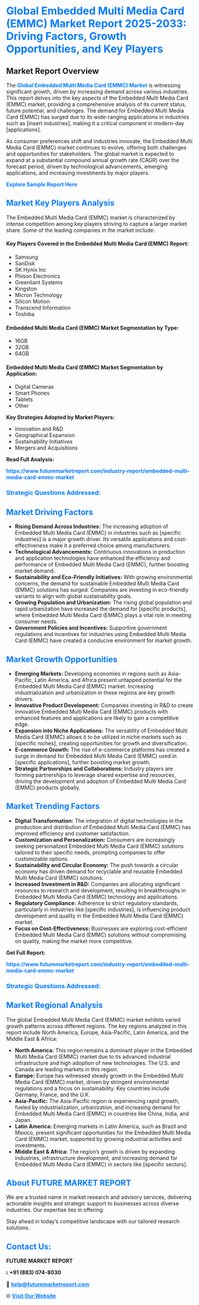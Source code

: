 <h1 style="color: #007BFF;">Global Embedded Multi Media Card (EMMC) Market Report 2025-2033: Driving Factors, Growth Opportunities, and Key Players</h1>

<section id="overview">
<h2>Market Report Overview</h2>
<p>The <a href="https://www.futuremarketreport.com/industry-report/embedded-multi-media-card-emmc-market" style="color: #007BFF; text-decoration: none;"><strong>Global Embedded Multi Media Card (EMMC) Market</strong></a> is witnessing significant growth, driven by increasing demand across various industries. This report delves into the key aspects of the Embedded Multi Media Card (EMMC) market, providing a comprehensive analysis of its current status, future potential, and challenges. The demand for Embedded Multi Media Card (EMMC) has surged due to its wide-ranging applications in industries such as [insert industries], making it a critical component in modern-day [applications].</p>
<p>As consumer preferences shift and industries innovate, the Embedded Multi Media Card (EMMC) market continues to evolve, offering both challenges and opportunities for stakeholders. The global market is expected to expand at a substantial compound annual growth rate (CAGR) over the forecast period, driven by technological advancements, emerging applications, and increasing investments by major players.</p>
</section>

<section id="overview">
<p><a href="https://www.futuremarketreport.com/request-sample/reportId=60021" style="color: #007BFF; text-decoration: none;"><strong>Explore Sample Report Here</strong></a></p>
</section>

<section id="key-players">
<h2 style="color: #007BFF;">Market Key Players Analysis</h2>
<p>The Embedded Multi Media Card (EMMC) market is characterized by intense competition among key players striving to capture a larger market share. Some of the leading companies in the market include:</p>
<h4>Key Players Covered in the Embedded Multi Media Card (EMMC) Report:</h4>
<ul><li>Samsung</li><li>SanDisk</li><li>SK Hynix Inc</li><li>Phison Electronics</li><li>Greenliant Systems</li><li>Kingston</li><li>Micron Technology</li><li>Silicon Motion</li><li>Transcend Information</li><li>Toshiba</li></ul>
<h4>Embedded Multi Media Card (EMMC) Market Segmentation by Type:</h4>
<ul><li>16GB</li><li>32GB</li><li>64GB</li></ul>

<h4>Embedded Multi Media Card (EMMC) Market Segmentation by Application:</h4>
<ul><li>Digital Cameras</li><li>Smart Phones</li><li>Tablets</li><li>Other</li></ul>
<p><strong>Key Strategies Adopted by Market Players:</strong></p>
<ul>
<li>Innovation and R&D</li>
<li>Geographical Expansion</li>
<li>Sustainability Initiatives</li>
<li>Mergers and Acquisitions</li>
</ul>
</section>

<section>
<p><strong>Read Full Analysis: </strong></p><a href="https://www.futuremarketreport.com/industry-report/embedded-multi-media-card-emmc-market" style="color: #007BFF; text-decoration: none;"><strong>https://www.futuremarketreport.com/industry-report/embedded-multi-media-card-emmc-market</strong></a>
<h3 style="color: #007BFF;">Strategic Questions Addressed:</h3>
</section>

<section id="driving-factors">
<h2 style="color: #007BFF;">Market Driving Factors</h2>
<ul>
<li><strong>Rising Demand Across Industries:</strong> The increasing adoption of Embedded Multi Media Card (EMMC) in industries such as [specific industries] is a major growth driver. Its versatile applications and cost-effectiveness make it a preferred choice among manufacturers.</li>
<li><strong>Technological Advancements:</strong> Continuous innovations in production and application technologies have enhanced the efficiency and performance of Embedded Multi Media Card (EMMC), further boosting market demand.</li>
<li><strong>Sustainability and Eco-Friendly Initiatives:</strong> With growing environmental concerns, the demand for sustainable Embedded Multi Media Card (EMMC) solutions has surged. Companies are investing in eco-friendly variants to align with global sustainability goals.</li>
<li><strong>Growing Population and Urbanization:</strong> The rising global population and rapid urbanization have increased the demand for [specific products], where Embedded Multi Media Card (EMMC) plays a vital role in meeting consumer needs.</li>
<li><strong>Government Policies and Incentives:</strong> Supportive government regulations and incentives for industries using Embedded Multi Media Card (EMMC) have created a conducive environment for market growth.</li>
</ul>
</section>

<section id="growth-opportunities">
<h2 style="color: #007BFF;">Market Growth Opportunities</h2>
<ul>
<li><strong>Emerging Markets:</strong> Developing economies in regions such as Asia-Pacific, Latin America, and Africa present untapped potential for the Embedded Multi Media Card (EMMC) market. Increasing industrialization and urbanization in these regions are key growth drivers.</li>
<li><strong>Innovative Product Development:</strong> Companies investing in R&D to create innovative Embedded Multi Media Card (EMMC) products with enhanced features and applications are likely to gain a competitive edge.</li>
<li><strong>Expansion into Niche Applications:</strong> The versatility of Embedded Multi Media Card (EMMC) allows it to be utilized in niche markets such as [specific niches], creating opportunities for growth and diversification.</li>
<li><strong>E-commerce Growth:</strong> The rise of e-commerce platforms has created a surge in demand for Embedded Multi Media Card (EMMC) used in [specific applications], further boosting market growth.</li>
<li><strong>Strategic Partnerships and Collaborations:</strong> Industry players are forming partnerships to leverage shared expertise and resources, driving the development and adoption of Embedded Multi Media Card (EMMC) products globally.</li>
</ul>
</section>

<section id="trending-factors">
<h2 style="color: #007BFF;">Market Trending Factors</h2>
<ul>
<li><strong>Digital Transformation:</strong> The integration of digital technologies in the production and distribution of Embedded Multi Media Card (EMMC) has improved efficiency and customer satisfaction.</li>
<li><strong>Customization and Personalization:</strong> Consumers are increasingly seeking personalized Embedded Multi Media Card (EMMC) solutions tailored to their specific needs, prompting companies to offer customizable options.</li>
<li><strong>Sustainability and Circular Economy:</strong> The push towards a circular economy has driven demand for recyclable and reusable Embedded Multi Media Card (EMMC) solutions.</li>
<li><strong>Increased Investment in R&D:</strong> Companies are allocating significant resources to research and development, resulting in breakthroughs in Embedded Multi Media Card (EMMC) technology and applications.</li>
<li><strong>Regulatory Compliance:</strong> Adherence to strict regulatory standards, particularly in industries like [specific industries], is influencing product development and quality in the Embedded Multi Media Card (EMMC) market.</li>
<li><strong>Focus on Cost-Effectiveness:</strong> Businesses are exploring cost-efficient Embedded Multi Media Card (EMMC) solutions without compromising on quality, making the market more competitive.</li>
</ul>
</section>

<section>
<p><strong>Get Full Report: </strong></p><a href="https://www.futuremarketreport.com/industry-report/embedded-multi-media-card-emmc-market" style="color: #007BFF; text-decoration: none;"><strong>https://www.futuremarketreport.com/industry-report/embedded-multi-media-card-emmc-market</strong></a>
<h3 style="color: #007BFF;">Strategic Questions Addressed:</h3>
</section>


<section id="regional-analysis">
<h2 style="color: #007BFF;">Market Regional Analysis</h2>
<p>The global Embedded Multi Media Card (EMMC) market exhibits varied growth patterns across different regions. The key regions analyzed in this report include North America, Europe, Asia-Pacific, Latin America, and the Middle East & Africa:</p>
<ul>
<li><strong>North America:</strong> This region remains a dominant player in the Embedded Multi Media Card (EMMC) market due to its advanced industrial infrastructure and high adoption of new technologies. The U.S. and Canada are leading markets in this region.</li>
<li><strong>Europe:</strong> Europe has witnessed steady growth in the Embedded Multi Media Card (EMMC) market, driven by stringent environmental regulations and a focus on sustainability. Key countries include Germany, France, and the U.K.</li>
<li><strong>Asia-Pacific:</strong> The Asia-Pacific region is experiencing rapid growth, fueled by industrialization, urbanization, and increasing demand for Embedded Multi Media Card (EMMC) in countries like China, India, and Japan.</li>
<li><strong>Latin America:</strong> Emerging markets in Latin America, such as Brazil and Mexico, present significant opportunities for the Embedded Multi Media Card (EMMC) market, supported by growing industrial activities and investments.</li>
<li><strong>Middle East & Africa:</strong> The region’s growth is driven by expanding industries, infrastructure development, and increasing demand for Embedded Multi Media Card (EMMC) in sectors like [specific sectors].</li>
</ul>
</section>

<footer>
<h2 style="color: #007BFF;">About FUTURE MARKET REPORT</h2>
<p>We are a trusted name in market research and advisory services, delivering actionable insights and strategic support to businesses across diverse industries. Our expertise lies in offering:</p>

<p>Stay ahead in today’s competitive landscape with our tailored research solutions.</p>

<h2 style="color: #007BFF;">Contact Us:</h2>
<p><strong>FUTURE MARKET REPORT</strong></p>
<p>📞 <strong>+91 (883) 074-8030</strong></p>
<p>📧 <strong><a href="mailto:help@futuremarketreport.com" style="color: #007BFF;">help@futuremarketreport.com</a></strong></p>
<p>🌐 <strong><a href="https://www.futuremarketreport.com/" style="color: #007BFF;">Visit Our Website</a></strong></p>
</footer>